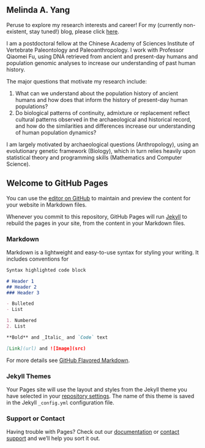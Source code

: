 ## Melinda A. Yang

Peruse to explore my research interests and career! For my (currently non-existent, stay tuned!) blog, please click [here](https://melyang4.github.io/blog/).

I am a postdoctoral fellow at the Chinese Academy of Sciences Institute of Vertebrate Paleontology and Paleoanthropology. I work with Professor Qiaomei Fu, using DNA retrieved from ancient and present-day humans and population genomic analyses to increase our understanding of past human history. 

The major questions that motivate my research include:

1. What can we understand about the population history of ancient humans and how does that inform the history of present-day human populations? 
2. Do biological patterns of continuity, admixture or replacement reflect cultural patterns observed in the archaeological and historical record, and how do the similarities and differences increase our understanding of human population dynamics?

I am largely motivated by archaeological questions (Anthropology), using an evolutionary genetic framework (Biology), which in turn relies heavily upon statistical theory and programming skills (Mathematics and Computer Science).



## Welcome to GitHub Pages

You can use the [editor on GitHub](https://github.com/melyang4/melyang4.github.io/edit/master/README.md) to maintain and preview the content for your website in Markdown files.

Whenever you commit to this repository, GitHub Pages will run [Jekyll](https://jekyllrb.com/) to rebuild the pages in your site, from the content in your Markdown files.

### Markdown

Markdown is a lightweight and easy-to-use syntax for styling your writing. It includes conventions for

```markdown
Syntax highlighted code block

# Header 1
## Header 2
### Header 3

- Bulleted
- List

1. Numbered
2. List

**Bold** and _Italic_ and `Code` text

[Link](url) and ![Image](src)
```

For more details see [GitHub Flavored Markdown](https://guides.github.com/features/mastering-markdown/).

### Jekyll Themes

Your Pages site will use the layout and styles from the Jekyll theme you have selected in your [repository settings](https://github.com/melyang4/melyang4.github.io/settings). The name of this theme is saved in the Jekyll `_config.yml` configuration file.

### Support or Contact

Having trouble with Pages? Check out our [documentation](https://help.github.com/categories/github-pages-basics/) or [contact support](https://github.com/contact) and we’ll help you sort it out.
